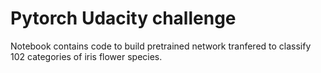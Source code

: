 # Pytorch Udacity challenge

Notebook contains code to build pretrained network tranfered to classify 102 categories of iris flower species.
